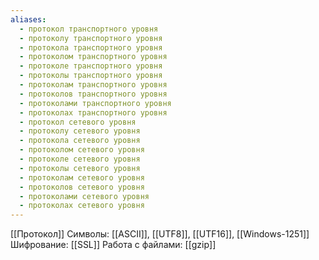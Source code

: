 ```yaml
---
aliases:
  - протокол транспортного уровня
  - протоколу транспортного уровня
  - протокола транспортного уровня
  - протоколом транспортного уровня
  - протоколе транспортного уровня
  - протоколы транспортного уровня
  - протоколам транспортного уровня
  - протоколов транспортного уровня
  - протоколами транспортного уровня
  - протоколах транспортного уровня
  - протокол сетевого уровня
  - протоколу сетевого уровня
  - протокола сетевого уровня
  - протоколом сетевого уровня
  - протоколе сетевого уровня
  - протоколы сетевого уровня
  - протоколам сетевого уровня
  - протоколов сетевого уровня
  - протоколами сетевого уровня
  - протоколах сетевого уровня
---
```

[[Протокол]]
Символы: [[ASCII]], [[UTF8]], [[UTF16]], [[Windows-1251]]
Шифрование: [[SSL]]
Работа с файлами: [[gzip]]